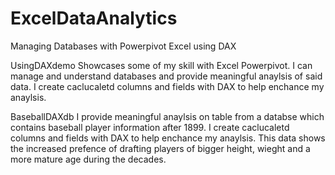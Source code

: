 # ExcelDataAnalytics
Managing Databases with Powerpivot Excel using DAX

UsingDAXdemo
Showcases some of my skill with Excel Powerpivot. I can manage and understand databases and provide meaningful anaylsis of said data.
I create caclucaletd columns and fields with DAX to help enchance my anaylsis.

BaseballDAXdb
I provide meaningful anaylsis on table from a databse which contains baseball player information after 1899.
I create caclucaletd columns and fields with DAX to help enchance my anaylsis.
This data shows the increased prefence of drafting players of bigger height, wieght and a more mature age during the decades.
